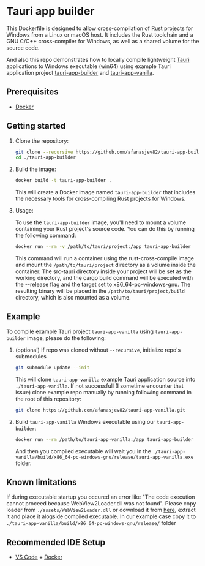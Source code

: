 # Tauri app builder

This Dockerfile is designed to allow cross-compilation of Rust projects for Windows from a Linux or macOS host. It includes the Rust toolchain and a GNU C/C++ cross-compiler for Windows, as well as a shared volume for the source code.

And also this repo demonstrates how to locally compile lightweight [Tauri](https://github.com/tauri-apps/tauri) applications to Windows executable (win64) using example Tauri application project [tauri-app-builder](https://github.com/afanasjev82/tauri-app-builder) and [tauri-app-vanilla](https://github.com/afanasjev82/tauri-app-vanilla).

## Prerequisites

- [Docker](https://docs.docker.com/get-docker/)

## Getting started

1. Clone the repository:

    ```bash
    git clone --recursive https://github.com/afanasjev82/tauri-app-builder.git
    cd ./tauri-app-builder
    ```

2. Build the image:

   ```bash
   docker build -t tauri-app-builder .
   ```

   This will create a Docker image named `tauri-app-builder` that includes the necessary tools for cross-compiling Rust projects for Windows.

3. Usage:

   To use the `tauri-app-builder` image, you'll need to mount a volume containing your Rust project's source code. You can do this by running the following command:

   ```bash
   docker run --rm -v /path/to/tauri/project:/app tauri-app-builder
   ```

   This command will run a container using the rust-cross-compile image and mount the `/path/to/tauri/project` directory as a volume inside the container. The src-tauri directory inside your project will be set as the working directory, and the cargo build command will be executed with the --release flag and the target set to x86_64-pc-windows-gnu. The resulting binary will be placed in the `/path/to/tauri/project/build` directory, which is also mounted as a volume.

## Example

To compile example Tauri project `tauri-app-vanilla` using `tauri-app-builder` image, please do the following:

1. (optional) If repo was cloned without `--recursive`, initialize repo's submodules

   ```bash
   git submodule update --init
   ```

   This will clone `tauri-app-vanilla` example Tauri application source into `./tauri-app-vanilla`.
   If not successfull (I sometime encounter that issue) clone example repo manually by running following command in the root of this repository:

   ```bash
   git clone https://github.com/afanasjev82/tauri-app-vanilla.git
   ```

2. Build `tauri-app-vanilla` Windows executable using our `tauri-app-builder`:

   ```bash
   docker run --rm /path/to/tauri-app-vanilla:/app tauri-app-builder
   ```

   And then you compiled executable will wait you in the `./tauri-app-vanilla/build/x86_64-pc-windows-gnu/release/tauri-app-vanilla.exe` folder.

## Known limitations

If during executable startup you occured an error like "The code execution cannot proceed because WebView2Loader.dll was not found".
Please copy loader from `./assets/WebView2Loader.dll` or download it from [here](https://www.dll-files.com/download/498c7875a2890b90eec37f02c7ac3395/webview2loader.dll.html?c=QktwSnY5bHlsVklqQ1ErQVZYRXVmUT09), extract it and place it alogside compiled executable. In our example case copy it to `./tauri-app-vanilla/build/x86_64-pc-windows-gnu/release/` folder

## Recommended IDE Setup

- [VS Code](https://code.visualstudio.com/) + [Docker](https://marketplace.visualstudio.com/items?itemName=ms-azuretools.vscode-docker)
